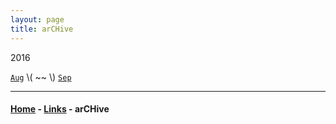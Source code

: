 ```yaml
---
layout: page
title: arCHive
---
```




2016

[`Aug`](https://jinhong-park.github.io/blog/201608.html) \\( ~~ \\) [`Sep`](https://jinhong-park.github.io/blog/201609.html)

---

#### [Home](/blog) - [Links](/blog/Links.html) - arCHive 


